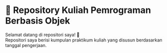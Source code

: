 # 📂 Repository Kuliah Pemrograman Berbasis Objek

Selamat datang di repositori saya! 🎉  
Repositori saya berisi kumpulan praktikum kuliah yang disusun berdasarkan tanggal pengerjaan.  
